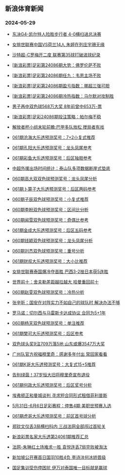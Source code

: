 ## 新浪体育新闻 
### 2024-05-29

+ [东决G4-凯尔特人险胜步行者 4-0横扫进总决赛](https://sports.sina.com.cn/basketball/nba/2024-05-28/doc-inawtzvr3000442.shtml)

+ [女排世联赛中国VS荷兰14人 朱婷在列庄宇珊无缘](https://sports.sina.com.cn/others/volleyball/2024-05-28/doc-inawtrha1835144.shtml)

+ [沙特超-C罗梅开二度 联赛第35球打破进球纪录](https://sports.sina.com.cn/global/others/2024-05-28/doc-inawtvpt3058011.shtml)

+ [[新浪彩票]足彩第24086期大势：佛罗伦萨不败](https://sports.sina.com.cn/l/2024-05-28/doc-inawtvpt3060307.shtml)

+ [[新浪彩票]足彩第24086期任九：韦恩主场不败](https://sports.sina.com.cn/l/2024-05-28/doc-inawtvpy1722438.shtml)

+ [[新浪彩票]足彩第24086期盈亏指数：挪超三强可胆](https://sports.sina.com.cn/l/2024-05-28/doc-inawtvpt3066822.shtml)

+ [[新浪彩票]足彩第24086期冷热指数：马尔默对攻制胜](https://sports.sina.com.cn/l/2024-05-28/doc-inawtrha1845695.shtml)

+ [男子再中双色球568万大奖 8年前曾中653万-票](https://sports.sina.com.cn/l/2024-05-28/doc-inawtrfv3175802.shtml)

+ [[新浪彩票]足彩24086期投注策略：帕尔梅不稳](https://sports.sina.com.cn/l/2024-05-28/doc-inawtvpy1726492.shtml)

+ [解放者杯小组末轮前瞻:巴甲多队放松 搅局者有戏](https://sports.sina.com.cn/l/2024-05-28/doc-inawtrha1836799.shtml)

+ [061期沧海大乐透预测奖号：7+2小复式推荐](https://sports.sina.com.cn/l/2024-05-28/doc-inawuhcu1600015.shtml)

+ [061期孔阳大乐透预测奖号：龙头凤尾参考](https://sports.sina.com.cn/l/2024-05-28/doc-inawuhcp2942205.shtml)

+ [061期彩鱼大乐透预测奖号：后区独胆参考](https://sports.sina.com.cn/l/2024-05-28/doc-inawuhcu1600192.shtml)

+ [中超外援出场时间统计：泰山队多项数据断崖式垫底](https://sports.sina.com.cn/china/2024-05-28/doc-inawustq1411546.shtml)

+ [060期高大双双色球预测奖号：龙头凤尾分析](https://sports.sina.com.cn/l/2024-05-28/doc-inawtzvr2998604.shtml)

+ [061期卜算子大乐透预测奖号：后区两码参考](https://sports.sina.com.cn/l/2024-05-28/doc-inawuhcp2939398.shtml)

+ [060期子辰双色球预测奖号：小复式推荐](https://sports.sina.com.cn/l/2024-05-28/doc-inawtzvw1658853.shtml)

+ [060期李盼双色球预测奖号：区间比分析](https://sports.sina.com.cn/l/2024-05-28/doc-inawtzvw1659698.shtml)

+ [060期闻雪双色球预测奖号：奇偶比参考](https://sports.sina.com.cn/l/2024-05-28/doc-inawtzvr2998924.shtml)

+ [061期金成大乐透预测奖号：后区五码参考](https://sports.sina.com.cn/l/2024-05-28/doc-inawuhcp2941999.shtml)

+ [060期钱颖双色球预测奖号：龙头凤尾分析](https://sports.sina.com.cn/l/2024-05-28/doc-inawtzvw1658146.shtml)

+ [060期刘杰双色球预测奖号：重号分析](https://sports.sina.com.cn/l/2024-05-28/doc-inawtzvr2997340.shtml)

+ [061期财叔大乐透预测奖号：大小比推荐](https://sports.sina.com.cn/l/2024-05-28/doc-inawuhcu1599627.shtml)

+ [女排世联赛泰国爆冷夺首胜 巴西3-2挫日本获5连胜](https://sports.sina.com.cn/others/volleyball/2024-05-28/doc-inawvcis1695902.shtml)

+ [世界前十：舍夫勒差距越拉越大 哈曼重回前十](https://sports.sina.com.cn/golf/pgatour/2024-05-28/doc-inawtrha1839929.shtml)

+ [060期赵雯双色球预测奖号：冷热分析](https://sports.sina.com.cn/l/2024-05-28/doc-inawtzvr2997900.shtml)

+ [张辛昕：国安在对阵实力不如自己的球队时 解决办法不够](https://sports.sina.com.cn/china/2024-05-28/doc-inawtzvw1653195.shtml)

+ [罗马诺：切尔西与马雷斯卡达成协议 合同为5+1年](https://sports.sina.com.cn/g/pl/2024-05-28/doc-inawuwzu1817997.shtml)

+ [060期杨天双色球预测奖号：单注推荐](https://sports.sina.com.cn/l/2024-05-28/doc-inawtzvr2996419.shtml)

+ [061期樊可大乐透预测奖号：后区参考](https://sports.sina.com.cn/l/2024-05-28/doc-inawuhcp2941178.shtml)

+ [双色球头奖9注709万落5地 山东或爆3547万大奖](https://sports.sina.com.cn/l/2024-05-28/doc-inawuwzu1822599.shtml)

+ [广州队官方祝福穆里奇：感谢多年付出 常回家看看](https://sports.sina.com.cn/china/2024-05-28/doc-inawustw1859827.shtml)

+ [061期K哥大乐透预测奖号：大复式15+5推荐](https://sports.sina.com.cn/l/2024-05-28/doc-inawuhcu1599429.shtml)

+ [告别绿茵！37岁恒大旧将穆里奇宣布退役](https://sports.sina.com.cn/china/2024-05-28/doc-inawtvpy1765198.shtml)

+ [061期何政大乐透预测奖号：后区奖号分析](https://sports.sina.com.cn/l/2024-05-28/doc-inawuhcp2941392.shtml)

+ [埃弗顿正和曼城谈判 寻求短合同形式租借菲利普斯](https://sports.sina.com.cn/g/pl/2024-05-28/doc-inawuuxx6648806.shtml)

+ [5月31日-6月6日足彩赛程：停售4期 美职世预赛入选](https://sports.sina.com.cn/l/2024-05-28/doc-inawuwzu1810417.shtml)

+ [061期虎哥大乐透预测奖号：前区首号球分析](https://sports.sina.com.cn/l/2024-05-28/doc-inawuhcu1602228.shtml)

+ [郑钦文仅丢3局横扫科内 三战法网全部闯过首轮关](https://sports.sina.com.cn/tennis/china/2024-05-28/doc-inawuuxx6606179.shtml)

+ [新浪彩票名家大乐透第24061期推荐汇总](https://sports.sina.com.cn/l/2024-05-28/doc-inawtzvr3003310.shtml)

+ [法网-朱琳红土场难求一胜 袁悦连丢7局完败被淘汰](https://sports.sina.com.cn/tennis/china/2024-05-29/doc-inawvscp6236405.shtml)

+ [新加坡公开赛首日国羽10胜4负 李诗沣何冰娇晋级](https://sports.sina.com.cn/others/badmin/2024-05-28/doc-inawuuxx6625595.shtml)

+ [国足集训受伤停困扰 伊万对泰国唯一目标就是赢球](https://sports.sina.com.cn/china/2024-05-28/doc-inawtvpy1760630.shtml)

